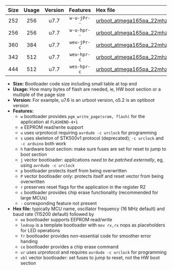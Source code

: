 |Size|Usage|Version|Features|Hex file|
|:-:|:-:|:-:|:-:|:--|
|252|256|u7.7|`w-u-jPr--`|[urboot_atmega165pa_22mhz1184_460800bps_lednop_ur_vbl.hex](https://raw.githubusercontent.com/stefanrueger/urboot.hex/main/mcus/atmega165pa/fcpu_22mhz1184/460800_bps/urboot_atmega165pa_22mhz1184_460800bps_lednop_ur_vbl.hex)|
|256|256|u7.7|`w-u-hpr--`|[urboot_atmega165pa_22mhz1184_460800bps_lednop_fr_ur.hex](https://raw.githubusercontent.com/stefanrueger/urboot.hex/main/mcus/atmega165pa/fcpu_22mhz1184/460800_bps/urboot_atmega165pa_22mhz1184_460800bps_lednop_fr_ur.hex)|
|360|384|u7.7|`weu-jPr-c`|[urboot_atmega165pa_22mhz1184_460800bps_ee_lednop_fr_ce_ur_vbl.hex](https://raw.githubusercontent.com/stefanrueger/urboot.hex/main/mcus/atmega165pa/fcpu_22mhz1184/460800_bps/urboot_atmega165pa_22mhz1184_460800bps_ee_lednop_fr_ce_ur_vbl.hex)|
|342|512|u7.7|`weu-hpr-c`|[urboot_atmega165pa_22mhz1184_460800bps_ee_lednop_fr_ce_ur.hex](https://raw.githubusercontent.com/stefanrueger/urboot.hex/main/mcus/atmega165pa/fcpu_22mhz1184/460800_bps/urboot_atmega165pa_22mhz1184_460800bps_ee_lednop_fr_ce_ur.hex)|
|444|512|u7.7|`wes-hpr-c`|[urboot_atmega165pa_22mhz1184_460800bps_ee_lednop_fr_ce.hex](https://raw.githubusercontent.com/stefanrueger/urboot.hex/main/mcus/atmega165pa/fcpu_22mhz1184/460800_bps/urboot_atmega165pa_22mhz1184_460800bps_ee_lednop_fr_ce.hex)|

- **Size:** Bootloader code size including small table at top end
- **Usage:** How many bytes of flash are needed, ie, HW boot section or a multiple of the page size
- **Version:** For example, u7.6 is an urboot version, o5.2 is an optiboot version
- **Features:**
  + `w` bootloader provides `pgm_write_page(sram, flash)` for the application at `FLASHEND-4+1`
  + `e` EEPROM read/write support
  + `u` uses urprotocol requiring `avrdude -c urclock` for programming
  + `s` uses skeleton of STK500v1 protocol (deprecated); `-c urclock` and `-c arduino` both work
  + `h` hardware boot section: make sure fuses are set for reset to jump to boot section
  + `j` vector bootloader: applications *need to be patched externally*, eg, using `avrdude -c urclock`
  + `p` bootloader protects itself from being overwritten
  + `P` vector bootloader only: protects itself and reset vector from being overwritten
  + `r` preserves reset flags for the application in the register R2
  + `c` bootloader provides chip erase functionality (recommended for large MCUs)
  + `-` corresponding feature not present
- **Hex file:** typically MCU name, oscillator frequency (16 MHz default) and baud rate (115200 default) followed by
  + `ee` bootloader supports EEPROM read/write
  + `lednop` is a template bootloader with `mov rx,rx` nops as placeholders for LED operations
  + `fr` bootloader provides non-essential code for smoother error handing
  + `ce` bootloader provides a chip erase command
  + `ur` uses urprotocol and requires `avrdude -c urclock` for programming
  + `vbl` vector bootloader: set fuses to jump to reset, not the HW boot section

